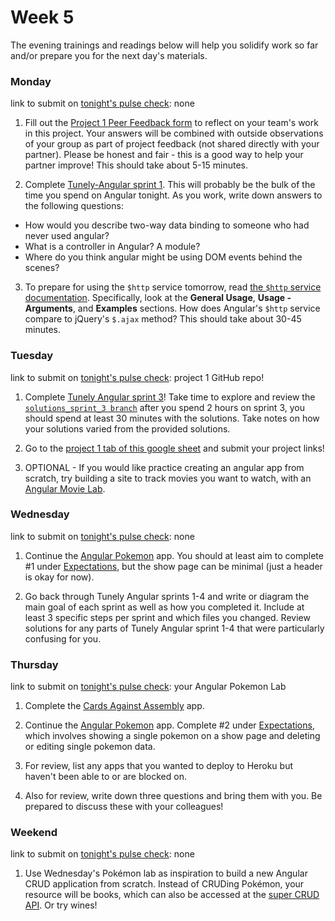 # Week 5

The evening trainings and readings below will help you solidify work so far and/or prepare you for the next day's materials.


### Monday

link to submit on [tonight's pulse check](https://docs.google.com/forms/d/e/1FAIpQLScicQdZtf2JLFw4O-u618YhNeaJ7sJXVN36ybzO7pnaV359QA/viewform?usp=sf_link): none


1. Fill out the [Project 1 Peer Feedback form](https://docs.google.com/forms/d/e/1FAIpQLSe0136SeqJYqcGWSC9e8GHtI5tuSdBRzgdCih-l_VNerFA__g/viewform?usp=sf_link) to reflect on your team's work in this project. Your answers will be combined with outside observations of your group as part of project feedback (not shared directly with your partner). Please be honest and fair - this is a good way to help your partner improve!  This should take about 5-15 minutes.

2. Complete [Tunely-Angular sprint 1](https://github.com/sf-wdi-37/tunely-angular). This will probably be the bulk of the time you spend on Angular tonight. As you work, write down answers to the following questions:

 * How would you describe two-way data binding to someone who had never used angular?
 * What is a controller in Angular? A module?
 * Where do you think angular might be using DOM events behind the scenes?

3. To prepare for using the `$http` service tomorrow, read [the `$http` service documentation](https://docs.angularjs.org/api/ng/service/$http). Specifically, look at the **General Usage**, **Usage - Arguments**, and **Examples** sections.  How does Angular's `$http` service compare to jQuery's `$.ajax` method?  This should take about 30-45 minutes. 


### Tuesday

link to submit on [tonight's pulse check](https://docs.google.com/forms/d/e/1FAIpQLScicQdZtf2JLFw4O-u618YhNeaJ7sJXVN36ybzO7pnaV359QA/viewform?usp=sf_link): project 1 GitHub repo!

1. Complete [Tunely Angular sprint 3](https://github.com/SF-WDI-37/tunely-angular/blob/master/docs/sprint3.md)! Take time to explore and review the [`solutions_sprint_3 branch`](https://github.com/sf-wdi-37/tunely-angular/tree/solutions_sprint_3) after you spend 2 hours on sprint 3, you should spend at least 30 minutes with the solutions. Take notes on how your solutions varied from the provided solutions.

2. Go to the [project 1 tab of this google sheet](https://docs.google.com/spreadsheets/d/1VUWa61eMVOE0WTUIqfzTX1-6KJhm4YecA7hXg41BP2Y/edit?usp=sharing) and submit your project links! 

3. OPTIONAL - If you would like practice creating an angular app from scratch, try building a site to track movies you want to watch, with an [Angular Movie Lab](https://github.com/SF-WDI-LABS/angular-movie-lab).


### Wednesday

link to submit on [tonight's pulse check](https://docs.google.com/forms/d/e/1FAIpQLScicQdZtf2JLFw4O-u618YhNeaJ7sJXVN36ybzO7pnaV359QA/viewform?usp=sf_link): none

1. Continue the [Angular Pokemon](https://github.com/sf-wdi-37/angular-pokemon) app.  You should at least aim to complete #1 under [Expectations](https://github.com/sf-wdi-37/angular-pokemon#expectations), but the show page can be minimal (just a header is okay for now).  

2. Go back through Tunely Angular sprints 1-4 and write or diagram the main goal of each sprint as well as how you completed it. Include at least 3 specific steps per sprint and which files you changed. Review solutions for any parts of Tunely Angular sprint 1-4 that were particularly confusing for you. 

### Thursday

link to submit on [tonight's pulse check](https://docs.google.com/forms/d/e/1FAIpQLScicQdZtf2JLFw4O-u618YhNeaJ7sJXVN36ybzO7pnaV359QA/viewform?usp=sf_link): your Angular Pokemon Lab

1. Complete the [Cards Against Assembly](https://github.com/SF-WDI-37/angular-custom-directives) app.

2. Continue the [Angular Pokemon](https://github.com/sf-wdi-37/angular-pokemon) app.  Complete #2 under [Expectations](https://github.com/sf-wdi-37/angular-pokemon#expectations), which involves showing a single pokemon on a show page and deleting or editing single pokemon data. 

3. For review, list any apps that you wanted to deploy to Heroku but haven't been able to or are blocked on.

4. Also for review, write down three questions and bring them with you. Be prepared to discuss these with your colleagues!



### Weekend

link to submit on [tonight's pulse check](https://docs.google.com/forms/d/e/1FAIpQLScicQdZtf2JLFw4O-u618YhNeaJ7sJXVN36ybzO7pnaV359QA/viewform?usp=sf_link): none

1. Use Wednesday's Pokémon lab as inspiration to build a new Angular CRUD application from scratch. Instead of CRUDing Pokémon, your resource will be books, which can also be accessed at the [super CRUD API](https://super-crud.herokuapp.com/books). Or try wines!


